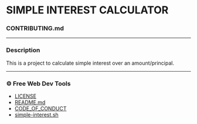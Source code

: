 # SIMPLE INTEREST CALCULATOR

### CONTRIBUTING.md

---

### Description
This is a project to calculate simple interest over an amount/principal.

---

### ⚙ Free Web Dev Tools

-  [LICENSE](https://google.com/chrome/)
-  [README.md](https://chrome.google.com/webstore/detail/dark-new-tab/kcphhkbdlfggickaoeiahdcfhagfbajl?hl=en)
-  [CODE_OF_CONDUCT](https://code.visualstudio.com/)
-  [simple-interest.sh](https://marketplace.visualstudio.com/items?itemName=ritwickdey.LiveServer)
